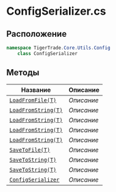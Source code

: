 
# ConfigSerializer.cs
## Расположение
```csharp
namespace TigerTrade.Core.Utils.Config  
    class ConfigSerializer
```

## Методы
| Название | Описание |
| --- | --- |
| [`LoadFromFile(T)`](./Методы/LoadFromFile(T).md) | *Описание* |
| [`LoadFromString(T)`](./Методы/LoadFromString(T).md) | *Описание* |
| [`LoadFromString(T)`](./Методы/LoadFromString(T).md) | *Описание* |
| [`LoadFromString(T)`](./Методы/LoadFromString(T).md) | *Описание* |
| [`LoadFromString(T)`](./Методы/LoadFromString(T).md) | *Описание* |
| [`SaveToFile(T)`](./Методы/SaveToFile(T).md) | *Описание* |
| [`SaveToString(T)`](./Методы/SaveToString(T).md) | *Описание* |
| [`SaveToString(T)`](./Методы/SaveToString(T).md) | *Описание* |
| [`ConfigSerializer`](./Методы/ConfigSerializer.md) | *Описание* |
